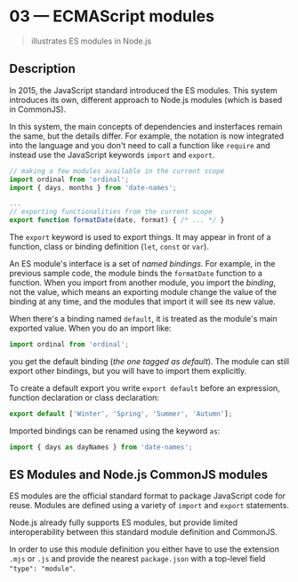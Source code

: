 # 03 &mdash; ECMAScript modules
> illustrates ES modules in Node.js

## Description

In 2015, the JavaScript standard introduced the ES modules. This system introduces its own, different approach to Node.js modules (which is based in CommonJS).

In this system, the main concepts of dependencies and insterfaces remain the same, but the details differ. For example, the notation is now integrated into the language and you don't need to call a function like `require` and instead use the JavaScript keywords `import` and `export`.

```javascript
// making a few modules available in the current scope
import ordinal from 'ordinal';
import { days, months } from 'date-names';

...
// exporting functionalities from the current scope
export function formatDate(date, format) { /* ... */ }
```

The `export` keyword is used to export things. It may appear in front of a function, class or binding definition (`let`, `const` or `var`).

An ES module's interface is a set of *named bindings*. For example, in the previous sample code, the module binds the `formatDate` function to a function. When you import from another module, you import the *binding*, not the value, which means an exporting module change the value of the binding at any time, and the modules that import it will see its new value.

When there's a binding named `default`, it is treated as the module's main exported value. When you do an import like:

```javascript
import ordinal from 'ordinal';
```

you get the default binding (*the one tagged as default*). The module can still export other bindings, but you will have to import them explicitly.

To create a default export you write `export default` before an expression, function declaration or class declaration:

```javascript
export default ['Winter', 'Spring', 'Summer', 'Autumn'];
```

Imported bindings can be renamed using the keyword `as`:

```javascript
import { days as dayNames } from 'date-names';
```

## ES Modules and Node.js CommonJS modules
ES modules are the official standard format to package JavaScript code for reuse. Modules are defined using a variety of `import` and `export` statements.

Node.js already fully supports ES modules, but provide limited interoperability between this standard module definition and CommonJS.

In order to use this module definition you either have to use the extension `.mjs` or `.js` and provide the nearest `package.json` with a top-level field `"type": "module"`.